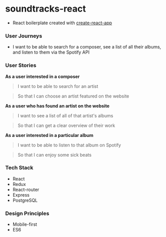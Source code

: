 # soundtracks-react
- React boilerplate created with [create-react-app](https://github.com/facebookincubator/create-react-app)

### User Journeys
- I want to be able to search for a composer, see a list of all their albums, and listen to them via the Spotify API

### User Stories
**As a user interested in a composer**
> I want to be able to search for an artist

> So that I can choose an artist featured on the website

**As a user who has found an artist on the website**
> I want to see a list of all of that artist's albums

> So that I can get a clear overview of their work

**As a user interested in a particular album**
> I want to be able to listen to that album on Spotify

> So that I can enjoy some sick beats

### Tech Stack
- React
- Redux
- React-router
- Express
- PostgreSQL

### Design Principles
- Mobile-first
- ES6
